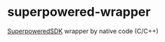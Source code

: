 # superpowered-wrapper
[SuperpoweredSDK](https://github.com/superpoweredSDK/Low-Latency-Android-iOS-Linux-Windows-tvOS-macOS-Interactive-Audio-Platform) wrapper by native code (C/C++)
